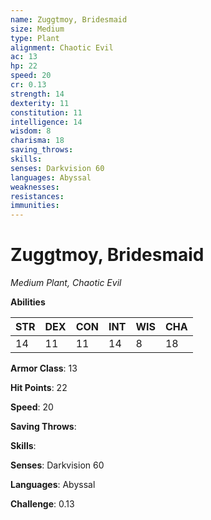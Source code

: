 ```yaml
---
name: Zuggtmoy, Bridesmaid
size: Medium
type: Plant
alignment: Chaotic Evil
ac: 13
hp: 22
speed: 20
cr: 0.13
strength: 14
dexterity: 11
constitution: 11
intelligence: 14
wisdom: 8
charisma: 18
saving_throws: 
skills: 
senses: Darkvision 60
languages: Abyssal
weaknesses:
resistances:
immunities:
---
```


# Zuggtmoy, Bridesmaid

*Medium Plant, Chaotic Evil*

**Abilities**

| STR | DEX | CON | INT | WIS | CHA |
| --- | --- | --- | --- | --- | --- |
| 14 | 11 | 11 | 14 | 8 | 18 |

**Armor Class**: 13

**Hit Points**: 22

**Speed**: 20

**Saving Throws**: 

**Skills**: 

**Senses**: Darkvision 60

**Languages**: Abyssal

**Challenge**: 0.13


